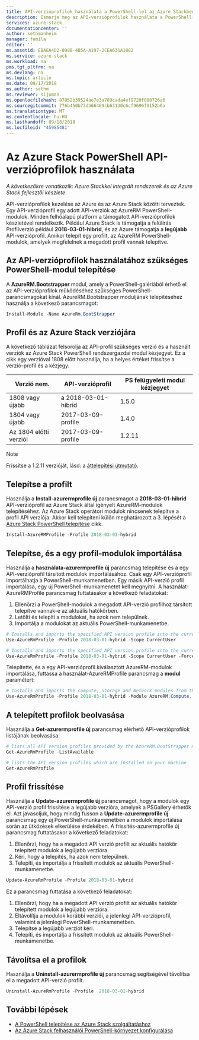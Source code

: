 ```yaml
---
title: API-verzióprofilok használata a PowerShell-lel az Azure Stackben |} A Microsoft Docs
description: Ismerje meg az API-verzióprofilok használata a PowerShell-lel az Azure Stackben.
services: azure-stack
documentationcenter: ''
author: sethmanheim
manager: femila
editor: ''
ms.assetid: EBAEA4D2-098B-4B5A-A197-2CEA631A1882
ms.service: azure-stack
ms.workload: na
pms.tgt_pltfrm: na
ms.devlang: na
ms.topic: article
ms.date: 09/17/2018
ms.author: sethm
ms.reviewer: sijuman
ms.openlocfilehash: 87052b39524ae7e3a789cada4ef9720f080726a6
ms.sourcegitcommit: 776b450b73db66469cb63130c6cf9696f9152b6a
ms.translationtype: MT
ms.contentlocale: hu-HU
ms.lasthandoff: 09/18/2018
ms.locfileid: "45985481"
---
```

# <a name="use-api-version-profiles-for-powershell-in-azure-stack"></a>Az Azure Stack PowerShell API-verzióprofilok használata

*A következőkre vonatkozik: Azure Stackkel integrált rendszerek és az Azure Stack fejlesztői készlete*

API-verzióprofilok kezelése az Azure és az Azure Stack közötti terveztek. Egy API-verzióprofil egy adott API-verziók az AzureRM PowerShell-modulok. Minden felhőalapú platform a támogatott API-verzióprofilok készletével rendelkezik. Például Azure Stack is támogatja a felülírás Profilverzió például **2018-03-01-hibrid**, és az Azure támogatja a **legújabb** API-verzióprofil. Amikor telepít egy profilt, az AzureRM PowerShell-modulok, amelyek megfelelnek a megadott profil vannak telepítve.

## <a name="install-the-powershell-module-required-to-use-api-version-profiles"></a>Az API-verzióprofilok használatához szükséges PowerShell-modul telepítése

A **AzureRM.Bootstrapper** modul, amely a PowerShell-galériából érhető el az API-verzióprofilok működéséhez szükséges PowerShell-parancsmagokat kínál. AzureRM.Bootstrapper moduljának telepítéséhez használja a következő parancsmagot:

```PowerShell
Install-Module -Name AzureRm.BootStrapper
```

## <a name="azure-stack-version-and-profile-versions"></a>Profil és az Azure Stack verziójára

A következő táblázat felsorolja az API-profil szükséges verzió és a használt verziók az Azure Stack PowerShell rendszergazdai modul kézjegyet. Ez a cikk egy verzióval 1808 előtt használja, ha a helyes értéket frissítse a verzió-profil és a kézjegy.

| Verzió nem. | API-verzióprofil | PS felügyeleti modul kézjegyet |
| --- | --- | --- |
| 1808 vagy újabb | a 2018-03-01-hibrid | 1.5.0 |
| 1804 vagy újabb | 2017-03-09-profile | 1.4.0 |
| Az 1804 előtti verziói | 2017-03-09-profile | 1.2.11 |

> [!Note]  
> Frissítse a 1.2.11 verzióját, lásd: a [áttelepítési útmutató](https://aka.ms/azpsh130migration).

## <a name="install-a-profile"></a>Telepítse a profilt

Használja a **Install-azurermprofile új** parancsmagot a **2018-03-01-hibrid** API-verzióprofil az Azure Stack által igényelt AzureRM-modulok telepítéséhez. Az Azure Stack operátori modulok nincsenek telepítve a profil API verziója. Akkor kell telepíteni külön meghatározott a 3. lépését a [Azure Stack PowerShell telepítése](../azure-stack-powershell-install.md) cikk.

```PowerShell 
Install-AzureRMProfile -Profile 2018-03-01-hybrid
```

## <a name="install-and-import-modules-in-a-profile"></a>Telepítse, és a egy profil-modulok importálása

Használja a **használata-azurermprofile új** parancsmag telepítése és a egy API-verzióprofil társított modulok importálásához. Csak egy API-verzióprofil importálhatja a PowerShell-munkamenetben. Egy másik API-verzió profil importálása, egy új PowerShell-munkamenetet kell megnyitni. A használat-AzureRMProfile parancsmag futtatásakor a következő feladatokat:  
1. Ellenőrzi a PowerShell-modulok a megadott API-verzió profilhoz társított telepítve vannak-e az aktuális hatókörben.  
2. Letölti és telepíti a modulokat, ha azok nem települnek.   
3. Importálja a modulokat az aktuális PowerShell-munkamenetbe. 

```PowerShell
# Installs and imports the specified API version profile into the current PowerShell session.
Use-AzureRmProfile -Profile 2018-03-01-hybrid -Scope CurrentUser

# Installs and imports the specified API version profile into the current PowerShell session without any prompts
Use-AzureRmProfile -Profile 2018-03-01-hybrid -Scope CurrentUser -Force
```

Telepítette, és a egy API-verzióprofil kiválasztott AzureRM-modulok importálása, futtassa a használat-AzureRMProfile parancsmag a **modul** paramétert:

```PowerShell
# Installs and imports the compute, Storage and Network modules from the specified API version profile into your current PowerShell session.
Use-AzureRmProfile -Profile 2018-03-01-hybrid -Module AzureRM.Compute, AzureRM.Storage, AzureRM.Network
```

## <a name="get-the-installed-profiles"></a>A telepített profilok beolvasása

Használja a **Get-azurermprofile új** parancsmag elérhető API-verzióprofilok listájának beolvasása: 

```PowerShell
# lists all API version profiles provided by the AzureRM.BootStrapper module.
Get-AzureRmProfile -ListAvailable 

# lists the API version profiles which are installed on your machine
Get-AzureRmProfile
```

## <a name="update-profiles"></a>Profil frissítése

Használja a **Update-azurermprofile új** parancsmagot, hogy a modulok egy API-verzió profil frissítése a legújabb verzióra, amelyek a PSGallery érhetők el. Azt javasoljuk, hogy mindig fusson a **Update-azurermprofile új** parancsmag egy új PowerShell-munkamenetben a modulok importálása során az ütközések elkerülése érdekében. A frissítés-azurermprofile új parancsmag futtatásakor a következő feladatokat:

1. Ellenőrzi, hogy ha a megadott API verzió profilt az aktuális hatókör telepített modulok a legújabb verzióra.  
2. Kéri, hogy a telepítés, ha azok nem települnek.  
3. Telepíti, és importálja a frissített modulok az aktuális PowerShell-munkamenetbe.  

```PowerShell
Update-AzureRmProfile -Profile 2018-03-01-hybrid
```

<!-- To remove the previously installed versions of the modules before updating to the latest available version, use the Update-AzureRmProfile cmdlet along with the **-RemovePreviousVersions** parameter:

```PowerShell 
Update-AzureRmProfile -Profile 2018-03-01-hybrid -RemovePreviousVersions
``` --> 

Ez a parancsmag futtatása a következő feladatokat:  

1. Ellenőrzi, hogy ha a megadott API verzió profilt az aktuális hatókör telepített modulok a legújabb verzióra.  
2. Eltávolítja a modulok korábbi verziói, a jelenlegi API-verzióprofil, valamint a jelenlegi PowerShell-munkamenetben.  
4. Telepítse a legújabb verziót kéri.  
5. Telepíti, és importálja a frissített modulok az aktuális PowerShell-munkamenetbe.  
 
## <a name="uninstall-profiles"></a>Távolítsa el a profilok

Használja a **Uninstall-azurermprofile új** parancsmag segítségével távolítsa el a megadott API-verzió profilt.

```PowerShell 
Uninstall-AzureRmProfile -Profile  2018-03-01-hybrid
```

## <a name="next-steps"></a>További lépések
* [A PowerShell telepítése az Azure Stack szolgáltatáshoz](azure-stack-powershell-install.md)
* [Az Azure Stack felhasználói PowerShell-környezet konfigurálása](azure-stack-powershell-configure-user.md)  
